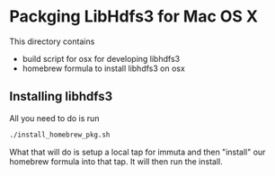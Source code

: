 # Packging LibHdfs3 for Mac OS X
This directory contains 
- build script for osx for developing libhdfs3
- homebrew formula to install libhdfs3 on osx

## Installing libhdfs3
All you need to do is run

```bash
./install_homebrew_pkg.sh
```

What that will do is setup a local tap for immuta and then "install" our
homebrew formula into that tap. It will then run the install.
